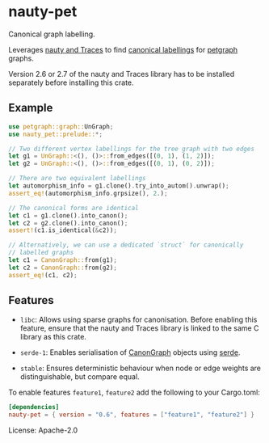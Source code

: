 # nauty-pet

Canonical graph labelling.

Leverages [nauty and Traces](http://pallini.di.uniroma1.it/) to
find [canonical
labellings](https://en.wikipedia.org/wiki/Graph_canonization) for
[petgraph](https://github.com/petgraph/petgraph) graphs.

Version 2.6 or 2.7 of the nauty and Traces library has to be
installed separately before installing this crate.

## Example

```rust
use petgraph::graph::UnGraph;
use nauty_pet::prelude::*;

// Two different vertex labellings for the tree graph with two edges
let g1 = UnGraph::<(), ()>::from_edges([(0, 1), (1, 2)]);
let g2 = UnGraph::<(), ()>::from_edges([(0, 1), (0, 2)]);

// There are two equivalent labellings
let automorphism_info = g1.clone().try_into_autom().unwrap();
assert_eq!(automorphism_info.grpsize(), 2.);

// The canonical forms are identical
let c1 = g1.clone().into_canon();
let c2 = g2.clone().into_canon();
assert!(c1.is_identical(&c2));

// Alternatively, we can use a dedicated `struct` for canonically
// labelled graphs
let c1 = CanonGraph::from(g1);
let c2 = CanonGraph::from(g2);
assert_eq!(c1, c2);
```

## Features

* `libc`: Allows using sparse graphs for canonisation. Before
          enabling this feature, ensure that the nauty and Traces
          library is linked to the same C library as this crate.

* `serde-1`: Enables serialisation of
             [CanonGraph](graph::CanonGraph) objects using
             [serde](https://crates.io/crates/serde).

* `stable`: Ensures deterministic behaviour when node or edge
            weights are distinguishable, but compare equal.

To enable features `feature1`, `feature2` add the following to
your Cargo.toml:
```toml
[dependencies]
nauty-pet = { version = "0.6", features = ["feature1", "feature2"] }
```

License: Apache-2.0
